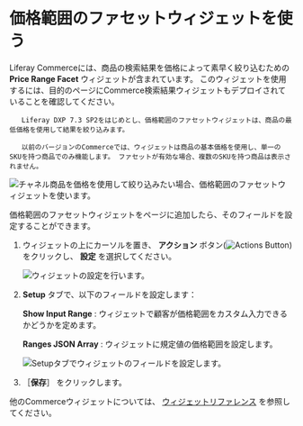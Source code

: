# 価格範囲のファセットウィジェットを使う

Liferay Commerceには、商品の検索結果を価格によって素早く絞り込むための **Price Range Facet** ウィジェットが含まれています。 このウィジェットを使用するには、目的のページにCommerce検索結果ウィジェットもデプロイされていることを確認してください。

```{note}
   Liferay DXP 7.3 SP2をはじめとし、価格範囲のファセットウィジェットは、商品の最低価格を使用して結果を絞り込みます。

   以前のバージョンのCommerceでは、ウィジェットは商品の基本価格を使用し、単一のSKUを持つ商品でのみ機能します。 ファセットが有効な場合、複数のSKUを持つ商品は表示されません。
```

![チャネル商品を価格を使用して絞り込みたい場合、価格範囲のファセットウィジェットを使います。](using-the-price-range-facet-widget/images/01.png)

価格範囲のファセットウィジェットをページに追加したら、そのフィールドを設定することができます。

1. ウィジェットの上にカーソルを置き、 **アクション** ボタン(![Actions Button](../../images/icon-actions.png))をクリックし、 **設定** を選択してください。

   ![ウィジェットの設定を行います。](./using-the-price-range-facet-widget/images/02.png)

1. **Setup** タブで、以下のフィールドを設定します：

   **Show Input Range** : ウィジェットで顧客が価格範囲をカスタム入力できるかどうかを定めます。

   **Ranges JSON Array** : ウィジェットに規定値の価格範囲を設定します。

   ![Setupタブでウィジェットのフィールドを設定します。](using-the-price-range-facet-widget/images/03.png)

1. ［**保存**］ をクリックします。

他のCommerceウィジェットについては、 [ウィジェットリファレンス](../liferay-commerce-widgets/widget-reference.md) を参照してください。
